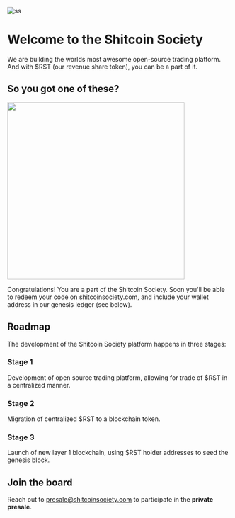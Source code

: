 ![ss](https://github.com/user-attachments/assets/f7c9919f-efd3-412f-a988-ed53d4e2b1b4)

# Welcome to the Shitcoin Society

We are building the worlds most awesome open-source trading platform. And with $RST (our revenue share token), you can be a part of it.

## So you got one of these?

<img src="https://github.com/user-attachments/assets/2d148a06-cecb-4bb8-9fcf-984036535ba1" width="400">

Congratulations! You are a part of the Shitcoin Society. Soon you'll be able to redeem your code on shitcoinsociety.com, and include your wallet address in our genesis ledger (see below).

## Roadmap

The development of the Shitcoin Society platform happens in three stages:

### Stage 1

Development of open source trading platform, allowing for trade of $RST in a centralized manner.

### Stage 2

Migration of centralized $RST to a blockchain token.

### Stage 3

Launch of new layer 1 blockchain, using $RST holder addresses to seed the genesis block.

## Join the board

Reach out to [presale@shitcoinsociety.com](mailto:presale@shitcoinsociety.com) to participate in the **private presale**.
